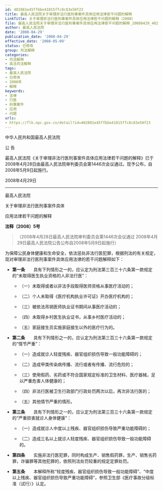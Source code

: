 ```yaml
---
id: 402881e45ffbbe41015ffc8c83e50f23
title: 最高人民法院关于审理非法行医刑事案件具体应用法律若干问题的解释
LinkTitle: 关于审理非法行医刑事案件具体应用法律若干问题的解释（2008）
file: 最高人民法院关于审理非法行医刑事案件具体应用法律若干问题的解释_20080429_402881e45ffbbe41015ffc8c83e50f23.docx
author: 最高人民法院
date: '2008-04-29'
publication_date: '2008-04-29'
effective_date: '2008-05-09'
status: 已修改
group: 司法解释
categories:
- 司法解释
- 高法司法解释
tags:
- 最高人民法院
- 已修改
- 2008年
- 解释
keywords:
- 法律
- 行医
- 刑事案件
- 应用
- 问题
urls:
- https://flk.npc.gov.cn/detail?id=402881e45ffbbe41015ffc8c83e50f23
---
```


中华人民共和国最高人民法院

公 告

最高人民法院《关于审理非法行医刑事案件具体应用法律若干问题的解释》已于2008年4月28日由最高人民法院审判委员会第1446次会议通过。现予公布，自2008年5月9日起施行。

2008年4月29日

---

最高人民法院

关于审理非法行医刑事案件具体

应用法律若干问题的解释

**法释〔2008〕5号**

> （2008年4月28日最高人民法院审判委员会第1446次会议通过 2008年4月29日最高人民法院公告公布自2008年5月9日起施行）

为保障公民身体健康和生命安全，依法惩处非法行医犯罪，根据刑法的有关规定，现对审理非法行医刑事案件具体应用法律的若干问题解释如下：

- **第一条**　　具有下列情形之一的，应认定为刑法第三百三十六条第一款规定的“未取得医生执业资格的人非法行医”：

  - （一）未取得或者以非法手段取得医师资格从事医疗活动的；

  - （二）个人未取得《医疗机构执业许可证》开办医疗机构的；

  - （三）被依法吊销医师执业证书期间从事医疗活动的；

  - （四）未取得乡村医生执业证书，从事乡村医疗活动的；

  - （五）家庭接生员实施家庭接生以外的医疗行为的。

- **第二条**　　具有下列情形之一的，应认定为刑法第三百三十六条第一款规定的“情节严重”：

  - （一）造成就诊人轻度残疾、器官组织损伤导致一般功能障碍的；

  - （二）造成甲类传染病传播、流行或者有传播、流行危险的；

  - （三）使用假药、劣药或不符合国家规定标准的卫生材料、医疗器械，足以严重危害人体健康的；

  - （四）非法行医被卫生行政部门行政处罚两次以后，再次非法行医的；

  - （五）其他情节严重的情形。

- **第三条**　　具有下列情形之一的，应认定为刑法第三百三十六条第一款规定的“严重损害就诊人身体健康”：

  - （一）造成就诊人中度以上残疾、器官组织损伤导致严重功能障碍的；

  - （二）造成三名以上就诊人轻度残疾、器官组织损伤导致一般功能障碍的。

- **第四条**　　实施非法行医犯罪，同时构成生产、销售假药罪，生产、销售劣药罪，诈骗罪等其他犯罪的，依照刑法处罚较重的规定定罪处罚。

- **第五条**　　本解释所称“轻度残疾、器官组织损伤导致一般功能障碍”、“中度以上残疾、器官组织损伤导致严重功能障碍”，参照卫生部《医疗事故分级标准（试行）》认定。
